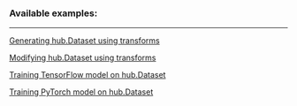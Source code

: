 ### Available examples:
---


[Generating hub.Dataset using transforms](./generate_ds_transform.py)

[Modifying hub.Dataset using transforms](./transform_dataset.py)

[Training TensorFlow model on hub.Dataset](./train_tensorflow.py)

[Training PyTorch model on hub.Dataset](./train_pytorch.py)
